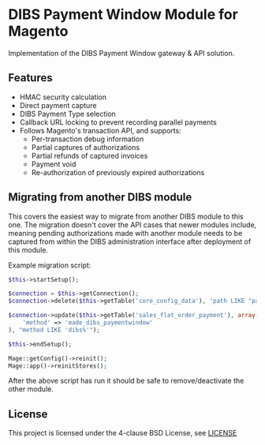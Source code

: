 DIBS Payment Window Module for Magento
==

Implementation of the DIBS Payment Window gateway &amp; API solution.

Features
--

* HMAC security calculation
* Direct payment capture
* DIBS Payment Type selection
* Callback URL locking to prevent recording parallel payments
* Follows Magento's transaction API, and supports:
	* Per-transaction debug information
	* Partial captures of authorizations
	* Partial refunds of captured invoices
	* Payment void
	* Re-authorization of previously expired authorizations

Migrating from another DIBS module
--

This covers the easiest way to migrate from another DIBS module to this one. The migration doesn't cover the API cases that newer modules include, meaning pending authorizations made with another module needs to be captured from within the DIBS administration interface after deployment of this module.

Example migration script:

```php
$this->startSetup();

$connection = $this->getConnection();
$connection->delete($this->getTable('core_config_data'), 'path LIKE "payment/dibs%"');

$connection->update($this->getTable('sales_flat_order_payment'), array(
    'method' => 'made_dibs_paymentwindow'
), "method LIKE 'dibs%'");

$this->endSetup();

Mage::getConfig()->reinit();
Mage::app()->reinitStores();
```

After the above script has run it should be safe to remove/deactivate the other module.

License
--
This project is licensed under the 4-clause BSD License, see [LICENSE](https://github.com/madepeople/Made_Dibs/blob/master/LICENSE)
